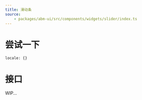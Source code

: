 ```yaml
---
title: 滑动条
source:
	- packages/abm-ui/src/components/widgets/slider/index.ts
---
```


# 尝试一下
```demo components/widgets/slider
locale: {}
```

# 接口

WIP...
